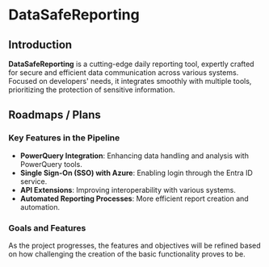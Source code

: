 # DataSafeReporting

## Introduction

**DataSafeReporting** is a cutting-edge daily reporting tool, expertly crafted for secure and efficient data communication across various systems. Focused on developers' needs, it integrates smoothly with multiple tools, prioritizing the protection of sensitive information.

## Roadmaps / Plans

### Key Features in the Pipeline

- **PowerQuery Integration**: Enhancing data handling and analysis with PowerQuery tools.
- **Single Sign-On (SSO) with Azure**: Enabling login through the Entra ID service.
- **API Extensions**: Improving interoperability with various systems.
- **Automated Reporting Processes**: More efficient report creation and automation.

### Goals and Features

As the project progresses, the features and objectives will be refined based on how challenging the creation of the basic functionality proves to be.
